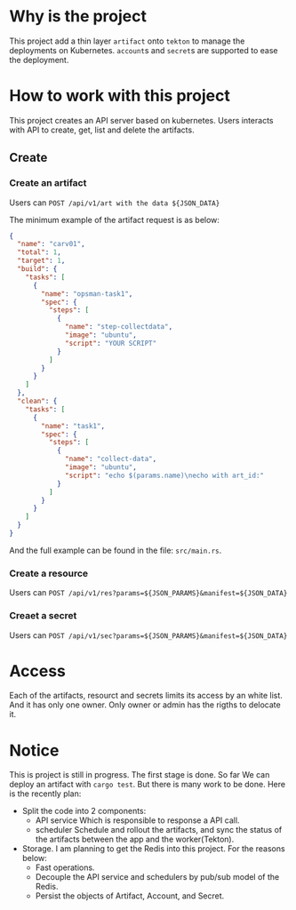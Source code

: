 # Why is the project
This project add a thin layer `artifact` onto `tekton` to manage the deployments on Kubernetes.
`account`s and `secret`s are supported to ease the deployment.

# How to work with this project
This project creates an API server based on kubernetes.
Users interacts with API to create, get, list and delete the artifacts.

## Create
### Create an artifact
Users can `POST /api/v1/art with the data ${JSON_DATA}`

The minimum example of the artifact request is as below:

```json
{
  "name": "carv01",
  "total": 1,
  "target": 1,
  "build": {
    "tasks": [
      {
        "name": "opsman-task1",
        "spec": {
          "steps": [
            {
              "name": "step-collectdata",
              "image": "ubuntu",
              "script": "YOUR SCRIPT"
            }
          ]
        }
      }
    ]
  },
  "clean": {
    "tasks": [
      {
        "name": "task1",
        "spec": {
          "steps": [
            {
              "name": "collect-data",
              "image": "ubuntu",
              "script": "echo $(params.name)\necho with art_id:"
            }
          ]
        }
      }
    ]
  }
}
```

And the full example can be found in the file: `src/main.rs`.

### Create a resource
Users can `POST /api/v1/res?params=${JSON_PARAMS}&manifest=${JSON_DATA}`
### Creaet a secret
Users can `POST /api/v1/sec?params=${JSON_PARAMS}&manifest=${JSON_DATA}`



# Access
Each of the artifacts, resourct and secrets limits its access by an white list. And it has only one owner. Only owner or admin has the rigths to delocate it.

# Notice
This is project is still in progress. The first stage is done. So far We can deploy an artifact with `cargo test`. But there is many work to be done. Here is the recently plan:
- Split the code into 2 components:
  - API service
    Which is responsible to response a API call.
  - scheduler
    Schedule and rollout the artifacts, and sync the status of the artifacts between the app and the worker(Tekton).
- Storage.
  I am planning to get the Redis into this project. For the reasons below:
  - Fast operations.
  - Decouple the API service and schedulers by pub/sub model of the Redis.
  - Persist the objects of Artifact, Account, and Secret.
